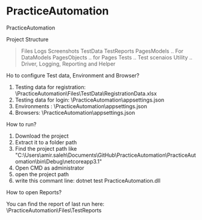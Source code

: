 # PracticeAutomation
PracticeAutomation

Project Structure
> Files
> 	Logs
> 	Screenshots
> 	TestData
> 	TestReports
> PagesModels
> 	.. For DataModels
> PagesObjects
> 	.. for Pages 
> Tests
> 	.. Test scenaios
> Utility
> 	.. Driver, Logging, Reporting and Helper


Ho to configure Test data, Environment and Browser?

1. Testing data for registration: \PracticeAutomation\Files\TestData\RegistrationData.xlsx
2. Testing data for login: \PracticeAutomation\appsettings.json
3. Environments : \PracticeAutomation\appsettings.json
4. Browsers: \PracticeAutomation\appsettings.json

How to run?

1. Download the project
2. Extract it to a folder path
3. Find the project path like "C:\Users\amir.saleh\Documents\GitHub\PracticeAutomation\PracticeAutomation\bin\Debug\netcoreapp3.1"
4. Open CMD as administrator
5. open the project path
6. write this commant line: dotnet test PracticeAutomation.dll 

How to open Reports?

You can find the report of last run here: \PracticeAutomation\Files\TestReports
